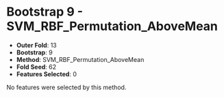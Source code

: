 # Bootstrap 9 - SVM_RBF_Permutation_AboveMean

- **Outer Fold**: 13
- **Bootstrap**: 9
- **Method**: SVM_RBF_Permutation_AboveMean
- **Fold Seed**: 62
- **Features Selected**: 0

No features were selected by this method.
